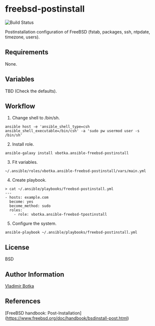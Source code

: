 freebsd-postinstall
===================

![Build Status](https://travis-ci.org/vbotka/ansible-freebsd-postinstall.svg?branch=master)

Postinstallation configuration of FreeBSD (fstab, packages, ssh, ntpdate,
timezone, users).


Requirements
------------

None.


Variables
---------

TBD (Check the defaults).


Workflow
--------

1) Change shell to /bin/sh.

```
ansible host -e 'ansible_shell_type=csh ansible_shell_executable=/bin/csh' -a 'sudo pw usermod user -s /bin/sh'
```

2) Install role.

```
ansible-galaxy install vbotka.ansible-freebsd-postinstall
```

3) Fit variables.

```
~/.ansible/roles/vbotka.ansible-freebsd-postinstall/vars/main.yml
```

4) Create playbook.

```
> cat ~/.ansible/playbooks/freebsd-postinstall.yml
---
- hosts: example.com
  become: yes
  become_method: sudo
  roles:
    - role: vbotka.ansible-freebsd-tpostinstall
```

5) Configure the system.

```
ansible-playbook ~/.ansible/playbooks/freebsd-postinstall.yml
```


License
-------

BSD


Author Information
------------------

[Vladimir Botka](https://botka.link)


References
----------

[FreeBSD handbook: Post-Installation]
(https://www.freebsd.org/doc/handbook/bsdinstall-post.html)
